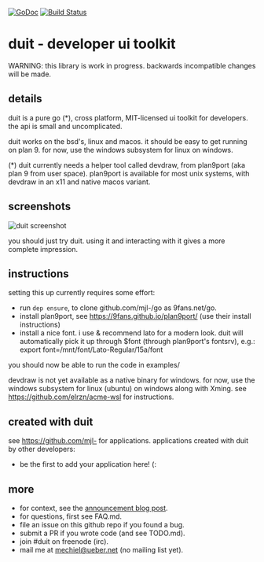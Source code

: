 [![GoDoc](https://godoc.org/github.com/mjl-/duit?status.svg)](https://godoc.org/github.com/mjl-/duit)
[![Build Status](https://travis-ci.org/mjl-/duit.svg?branch=master)](https://travis-ci.org/mjl-/duit)

# duit - developer ui toolkit

WARNING: this library is work in progress. backwards incompatible changes will be made.


## details

duit is a pure go (*), cross platform, MIT-licensed ui toolkit for developers. the api is small and uncomplicated.

duit works on the bsd's, linux and macos. it should be easy to get running on plan 9. for now, use the windows subsystem for linux on windows.

(*) duit currently needs a helper tool called devdraw, from plan9port (aka plan 9 from user space). plan9port is available for most unix systems, with devdraw in an x11 and native macos variant.


## screenshots

![duit screenshot](https://www.ueber.net/who/mjl/files/duit.png)

you should just try duit. using it and interacting with it gives a more complete impression.


## instructions

setting this up currently requires some effort:

- run `dep ensure`, to clone github.com/mjl-/go as 9fans.net/go.
- install plan9port, see https://9fans.github.io/plan9port/ (use their install instructions)
- install a nice font. i use & recommend lato for a modern look. duit will automatically pick it up through $font (through plan9port's fontsrv), e.g.: export font=/mnt/font/Lato-Regular/15a/font

you should now be able to run the code in examples/

devdraw is not yet available as a native  binary for windows. for now, use the windows subsystem for linux (ubuntu) on windows along with Xming. see https://github.com/elrzn/acme-wsl for instructions.


## created with duit

see https://github.com/mjl- for applications.
applications created with duit by other developers:

- be the first to add your application here! (:


## more

- for context, see the [announcement blog post](https://www.ueber.net/who/mjl/blog/p/duit-developer-ui-toolkit/).
- for questions, first see FAQ.md.
- file an issue on this github repo if you found a bug.
- submit a PR if you wrote code (and see TODO.md).
- join #duit on freenode (irc).
- mail me at mechiel@ueber.net (no mailing list yet).

